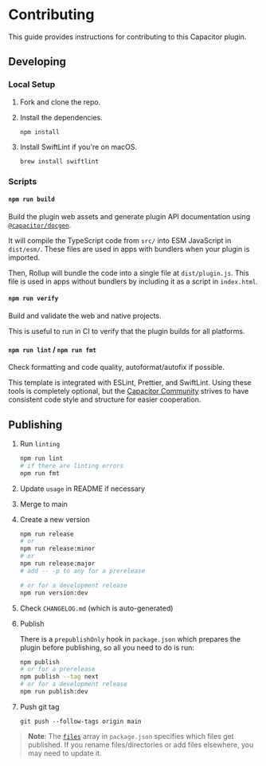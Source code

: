 # Contributing

This guide provides instructions for contributing to this Capacitor plugin.

## Developing

### Local Setup

1. Fork and clone the repo.
1. Install the dependencies.

   ```shell
   npm install
   ```

1. Install SwiftLint if you're on macOS.

   ```shell
   brew install swiftlint
   ```

### Scripts

#### `npm run build`

Build the plugin web assets and generate plugin API documentation using [`@capacitor/docgen`](https://github.com/ionic-team/capacitor-docgen).

It will compile the TypeScript code from `src/` into ESM JavaScript in `dist/esm/`. These files are used in apps with bundlers when your plugin is imported.

Then, Rollup will bundle the code into a single file at `dist/plugin.js`. This file is used in apps without bundlers by including it as a script in `index.html`.

#### `npm run verify`

Build and validate the web and native projects.

This is useful to run in CI to verify that the plugin builds for all platforms.

#### `npm run lint` / `npm run fmt`

Check formatting and code quality, autoformat/autofix if possible.

This template is integrated with ESLint, Prettier, and SwiftLint. Using these tools is completely optional, but the [Capacitor Community](https://github.com/capacitor-community/) strives to have consistent code style and structure for easier cooperation.

## Publishing

1. Run `linting`
   ```bash
   npm run lint
   # if there are linting errors
   npm run fmt
   ```
1. Update `usage` in README if necessary
1. Merge to main
1. Create a new version
   ```bash
   npm run release
   # or
   npm run release:minor
   # or
   npm run release:major
   # add -- -p to any for a prerelease

   # or for a development release
   npm run version:dev
   ```
1. Check `CHANGELOG.md` (which is auto-generated)
1. Publish

   There is a `prepublishOnly` hook in `package.json` which prepares the plugin before publishing, so all you need to do is run:

   ```bash
   npm publish
   # or for a prerelease
   npm publish --tag next
   # or for a development release
   npm run publish:dev
   ```
1. Push git tag
   ```
   git push --follow-tags origin main
   ```

> **Note**: The [`files`](https://docs.npmjs.com/cli/v7/configuring-npm/package-json#files) array in `package.json` specifies which files get published. If you rename files/directories or add files elsewhere, you may need to update it.
